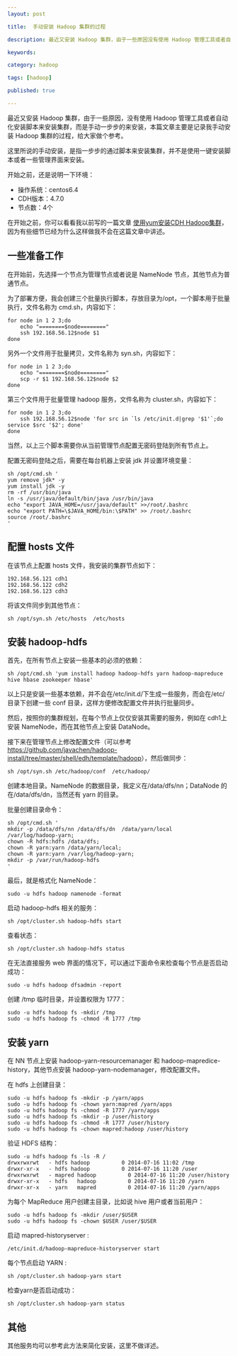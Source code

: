 ```yaml
---
layout: post

title:  手动安装 Hadoop 集群的过程

description: 最近又安装 Hadoop 集群，由于一些原因没有使用 Hadoop 管理工具或者自动化安装脚本来安装集群，而是手动一步步的来安装，本篇文章主要是记录我手动安装 Hadoop 集群的过程，给大家做个参考。

keywords:  

category: hadoop

tags: [hadoop]

published: true

---
```


最近又安装 Hadoop 集群，由于一些原因，没有使用 Hadoop 管理工具或者自动化安装脚本来安装集群，而是手动一步步的来安装，本篇文章主要是记录我手动安装 Hadoop 集群的过程，给大家做个参考。

这里所说的手动安装，是指一步步的通过脚本来安装集群，并不是使用一键安装脚本或者一些管理界面来安装。

开始之前，还是说明一下环境：

- 操作系统：centos6.4
- CDH版本：4.7.0
- 节点数：4个

在开始之前，你可以看看我以前写的一篇文章 [使用yum安装CDH Hadoop集群](/2013/04/06/install-cloudera-cdh-by-yum/)，因为有些细节已经为什么这样做我不会在这篇文章中讲述。

## 一些准备工作

在开始前，先选择一个节点为管理节点或者说是 NameNode 节点，其他节点为普通节点。

为了部署方便，我会创建三个批量执行脚本，存放目录为/opt，一个脚本用于批量执行，文件名称为 cmd.sh，内容如下：

```
for node in 1 2 3;do
	echo "========$node========"
	ssh 192.168.56.12$node $1
done
```

另外一个文件用于批量拷贝，文件名称为 syn.sh，内容如下：

```
for node in 1 2 3;do
	echo "========$node========"
	scp -r $1 192.168.56.12$node $2
done
```

第三个文件用于批量管理 hadoop 服务，文件名称为 cluster.sh，内容如下：

```
for node in 1 2 3;do
	ssh 192.168.56.12$node 'for src in `ls /etc/init.d|grep '$1'`;do service $src '$2'; done'
done
```

当然，以上三个脚本需要你从当前管理节点配置无密码登陆到所有节点上。

配置无密码登陆之后，需要在每台机器上安装 jdk 并设置环境变量：

```
sh /opt/cmd.sh '
yum remove jdk* -y
yum install jdk -y
rm -rf /usr/bin/java
ln -s /usr/java/default/bin/java /usr/bin/java
echo "export JAVA_HOME=/usr/java/default" >>/root/.bashrc
echo "export PATH=\$JAVA_HOME/bin:\$PATH" >> /root/.bashrc
source /root/.bashrc
'
```

## 配置 hosts 文件

在该节点上配置 hosts 文件，我安装的集群节点如下：

```
192.168.56.121 cdh1
192.168.56.122 cdh2
192.168.56.123 cdh3
```

将该文件同步到其他节点：

```
sh /opt/syn.sh /etc/hosts  /etc/hosts
```

## 安装 hadoop-hdfs

首先，在所有节点上安装一些基本的必须的依赖：

```
sh /opt/cmd.sh 'yum install hadoop hadoop-hdfs yarn hadoop-mapreduce hive hbase zookeeper hbase'
```

以上只是安装一些基本依赖，并不会在/etc/init.d/下生成一些服务，而会在/etc/目录下创建一些 conf 目录，这样方便修改配置文件并执行批量同步。

然后，按照你的集群规划，在每个节点上仅仅安装其需要的服务，例如在 cdh1上安装 NameNode，而在其他节点上安装 DataNode。

接下来在管理节点上修改配置文件（可以参考 <https://github.com/javachen/hadoop-install/tree/master/shell/edh/template/hadoop>），然后做同步：

```
sh /opt/syn.sh /etc/hadoop/conf  /etc/hadoop/
```

创建本地目录。NameNode 的数据目录，我定义在/data/dfs/nn；DataNode 的在/data/dfs/dn，当然还有 yarn 的目录。

批量创建目录命令：

```
sh /opt/cmd.sh '
mkdir -p /data/dfs/nn /data/dfs/dn  /data/yarn/local   /var/log/hadoop-yarn;
chown -R hdfs:hdfs /data/dfs;
chown -R yarn:yarn /data/yarn/local;
chown -R yarn:yarn /var/log/hadoop-yarn;
mkdir -p /var/run/hadoop-hdfs
'
```

最后，就是格式化 NameNode：

```
sudo -u hdfs hadoop namenode -format
```

启动 hadoop-hdfs 相关的服务：

```
sh /opt/cluster.sh hadoop-hdfs start
```

查看状态：

```
sh /opt/cluster.sh hadoop-hdfs status
```

在无法直接服务 web 界面的情况下，可以通过下面命令来检查每个节点是否启动成功：

```
sudo -u hdfs hadoop dfsadmin -report
```

创建 /tmp 临时目录，并设置权限为 1777：

```
sudo -u hdfs hadoop fs -mkdir /tmp
sudo -u hdfs hadoop fs -chmod -R 1777 /tmp
```

## 安装 yarn

在 NN 节点上安装 hadoop-yarn-resourcemanager 和 hadoop-mapredice-history，其他节点安装 hadoop-yarn-nodemanager，修改配置文件。

在 hdfs 上创建目录：

```
sudo -u hdfs hadoop fs -mkdir -p /yarn/apps
sudo -u hdfs hadoop fs -chown yarn:mapred /yarn/apps
sudo -u hdfs hadoop fs -chmod -R 1777 /yarn/apps
sudo -u hdfs hadoop fs -mkdir -p /user/history
sudo -u hdfs hadoop fs -chmod -R 1777 /user/history
sudo -u hdfs hadoop fs -chown mapred:hadoop /user/history
```

验证 HDFS 结构：

```
sudo -u hdfs hadoop fs -ls -R /
drwxrwxrwt   - hdfs hadoop          0 2014-07-16 11:02 /tmp
drwxr-xr-x   - hdfs hadoop          0 2014-07-16 11:20 /user
drwxrwxrwt   - mapred hadoop          0 2014-07-16 11:20 /user/history
drwxr-xr-x   - hdfs   hadoop          0 2014-07-16 11:20 /yarn
drwxr-xr-x   - yarn   mapred          0 2014-07-16 11:20 /yarn/apps
```

为每个 MapReduce 用户创建主目录，比如说 hive 用户或者当前用户：

```
sudo -u hdfs hadoop fs -mkdir /user/$USER
sudo -u hdfs hadoop fs -chown $USER /user/$USER
```

启动 mapred-historyserver :

```
/etc/init.d/hadoop-mapreduce-historyserver start
```

每个节点启动 YARN :

```
sh /opt/cluster.sh hadoop-yarn start
```

检查yarn是否启动成功：

```
sh /opt/cluster.sh hadoop-yarn status
```

## 其他

其他服务均可以参考此方法来简化安装，这里不做详述。

